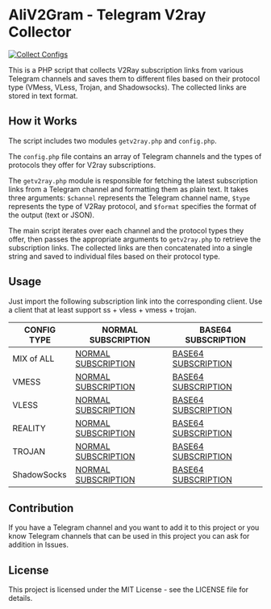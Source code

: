 # AliV2Gram - Telegram V2ray Collector

[![Collect Configs](https://github.com/alihusainsorathiya/v2gram/actions/workflows/php.yml/badge.svg)](https://github.com/alihusainsorathiya/v2gram/actions/workflows/php.yml)

This is a PHP script that collects V2Ray subscription links from various Telegram channels and saves them to different files based on their protocol type (VMess, VLess, Trojan, and Shadowsocks). The collected links are stored in text format.

## How it Works
The script includes two modules `getv2ray.php` and `config.php`. 

The `config.php` file contains an array of Telegram channels and the types of protocols they offer for V2ray subscriptions. 

The `getv2ray.php` module is responsible for fetching the latest subscription links from a Telegram channel and formatting them as plain text. It takes three arguments: `$channel` represents the Telegram channel name, `$type` represents the type of V2Ray protocol, and `$format` specifies the format of the output (text or JSON).

The main script iterates over each channel and the protocol types they offer, then passes the appropriate arguments to `getv2ray.php` to retrieve the subscription links. The collected links are then concatenated into a single string and saved to individual files based on their protocol type.

## Usage
Just import the following subscription link into the corresponding client. Use a client that at least support ss + vless + vmess + trojan.

| CONFIG TYPE | NORMAL SUBSCRIPTION | BASE64 SUBSCRIPTION |
|---|---|---|
| MIX of ALL | [NORMAL SUBSCRIPTION](https://raw.githubusercontent.com/alihusainsorathiya/v2gram/main/sub/mix) | [BASE64 SUBSCRIPTION](https://raw.githubusercontent.com/alihusainsorathiya/v2gram/main/sub/mix_base64) |
| VMESS | [NORMAL SUBSCRIPTION](https://raw.githubusercontent.com/alihusainsorathiya/v2gram/main/sub/vmess) | [BASE64 SUBSCRIPTION](https://raw.githubusercontent.com/alihusainsorathiya/v2gram/main/sub/vmess_base64) |
| VLESS | [NORMAL SUBSCRIPTION](https://raw.githubusercontent.com/alihusainsorathiya/v2gram/main/sub/vless) | [BASE64 SUBSCRIPTION](https://raw.githubusercontent.com/alihusainsorathiya/v2gram/main/sub/vless_base64) |
| REALITY | [NORMAL SUBSCRIPTION](https://raw.githubusercontent.com/alihusainsorathiya/v2gram/main/sub/reality) | [BASE64 SUBSCRIPTION](https://raw.githubusercontent.com/alihusainsorathiya/v2gram/main/sub/reality_base64) |
| TROJAN | [NORMAL SUBSCRIPTION](https://raw.githubusercontent.com/alihusainsorathiya/v2gram/main/sub/trojan) | [BASE64 SUBSCRIPTION](https://raw.githubusercontent.com/alihusainsorathiya/v2gram/main/sub/trojan_base64) |
| ShadowSocks | [NORMAL SUBSCRIPTION](https://raw.githubusercontent.com/alihusainsorathiya/v2gram/main/sub/shadowsocks) | [BASE64 SUBSCRIPTION](https://raw.githubusercontent.com/alihusainsorathiya/v2gram/main/sub/shadowsocks_base64) |


## Contribution
If you have a Telegram channel and you want to add it to this project or you know Telegram channels that can be used in this project you can ask for addition in Issues.

## License
This project is licensed under the MIT License - see the LICENSE file for details.
